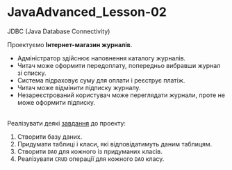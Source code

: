 # JavaAdvanced_Lesson-02
JDBC (Java Database Connectivity)

  Проектуємо **Інтернет-магазин журналів**.
- Адміністратор здійснює наповнення каталогу журналів.
- Читач може оформити передоплату, попередньо вибравши журнал зі списку.
- Система підраховує суму для оплати і реєструє платіж.
- Читач може відмінити підписку журналу.
- Незареєстрований користувач може переглядати журнали, проте не може оформити підписку.<br><br>

Реалiзувати деякi [завдання](https://github.com/AlexeyDolgov/JavaAdvanced_Lesson-02/tree/master/JavaAdvanced_Lesson-02/src/main/java/ua/lviv/lgs/MagazineShop) до проекту:
1. Створити базу даних.
2. Придумати таблиці і класи, які відповідатимуть даним таблицям.
3. Створити `DAO` для кожного із придуманих класів.
4. Реалізувати `CRUD` операції для кожного `DAO` класу.
